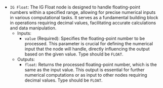 - `IG Float`: The IG Float node is designed to handle floating-point numbers within a specified range, allowing for precise numerical inputs in various computational tasks. It serves as a fundamental building block in operations requiring decimal values, facilitating accurate calculations and data manipulation.
    - Inputs:
        - `value` (Required): Specifies the floating-point number to be processed. This parameter is crucial for defining the numerical input that the node will handle, directly influencing the output based on the given value. Type should be `FLOAT`.
    - Outputs:
        - `float`: Returns the processed floating-point number, which is the same as the input value. This output is essential for further numerical computations or as input to other nodes requiring decimal values. Type should be `FLOAT`.
